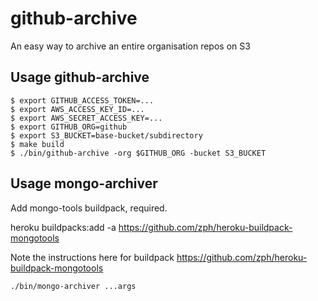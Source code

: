 github-archive
==============

An easy way to archive an entire organisation repos on S3

## Usage github-archive

```
$ export GITHUB_ACCESS_TOKEN=...
$ export AWS_ACCESS_KEY_ID=...
$ export AWS_SECRET_ACCESS_KEY=...
$ export GITHUB_ORG=github
$ export S3_BUCKET=base-bucket/subdirectory
$ make build
$ ./bin/github-archive -org $GITHUB_ORG -bucket S3_BUCKET
```

## Usage mongo-archiver
Add mongo-tools buildpack, required.

heroku buildpacks:add -a <DYNO> https://github.com/zph/heroku-buildpack-mongotools

Note the instructions here for buildpack https://github.com/zph/heroku-buildpack-mongotools

```
./bin/mongo-archiver ...args
```
